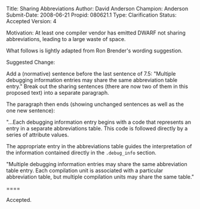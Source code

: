 Title:       Sharing Abbreviations
Author:      David Anderson
Champion:    Anderson
Submit-Date: 2008-06-21
Propid:      080621.1
Type:        Clarification
Status:      Accepted
Version:     4

Motivation:
At least one compiler vendor has emitted DWARF not
sharing abbreviations, leading to a large waste of space.

What follows is lightly adapted from Ron Brender's wording suggestion.

Suggested Change:

Add a (normative) sentence before the last sentence of 7.5:
"Multiple debugging information entries may share the same abbreviation
table entry."   Break out the sharing sentences (there are now two of them
in this proposed text) into a separate paragraph.

The  paragraph then ends (showing unchanged sentences
as well as the one new sentence):

 "...Each debugging information entry begins with a code that represents
   an entry in a separate abbreviations table. This code is followed directly
   by a series of attribute values.

   The appropriate entry in the abbreviations table guides the 
   interpretation of the information contained directly in the 
   `.debug_info` section.

   "Multiple debugging information entries may share the same 
   abbreviation table entry.  Each compilation unit is associated with 
   a particular abbreviation table, but multiple  compilation units may 
   share the same table."

====

Accepted.
